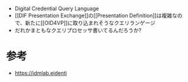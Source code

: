 - Digital Credential Query Language
- [[DIF Presentation Exchange]]の[[Presentation Definition]]は複雑なので、新たに[[OID4VP]]に取り込まれそうなクエリランゲージ
- だれかまともなクエリプロセッサ書いてるんだろうか?

# 参考
- https://idmlab.eidenti